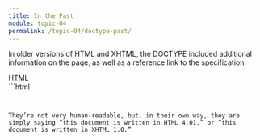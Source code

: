 ```yaml
---
title: In the Past
module: topic-04
permalink: /topic-04/doctype-past/
---
```


<div class="divider-heading"></div>

In older versions of HTML and XHTML, the DOCTYPE included additional information on the page, as well as a reference link to the specification.


<div id="code-heading">HTML</div>
```html
<!-- The DOCTYPE for HTML 4.01 looks like this: -->
<!DOCTYPE HTML PUBLIC"-//W3C//DTD HTML 4.01//EN" "http://www.w3.org/TR/html4/strict.dtd">


<!-- Here’s the DOCTYPE for XHTML 1.0: -->
<!DOCTYPE html PUBLIC "-//W3C//DTD XHTML 1.0 Strict //EN" "http://www.w3.org/TR/xhtml1/DTD/xhtml1-strict.dtd">
```


They’re not very human-readable, but, in their own way, they are simply saying “this document is written in HTML 4.01,” or “this document is written in XHTML 1.0.”
